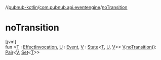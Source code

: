 //[pubnub-kotlin](../../index.md)/[com.pubnub.api.eventengine](index.md)/[noTransition](no-transition.md)

# noTransition

[jvm]\
fun &lt;[T](no-transition.md) : [EffectInvocation](-effect-invocation/index.md), [U](no-transition.md) : [Event](-event/index.md), [V](no-transition.md) : [State](-state/index.md)&lt;[T](no-transition.md), [U](no-transition.md), [V](no-transition.md)&gt;&gt; [V](no-transition.md).[noTransition](no-transition.md)(): [Pair](https://kotlinlang.org/api/latest/jvm/stdlib/kotlin/-pair/index.html)&lt;[V](no-transition.md), [Set](https://kotlinlang.org/api/latest/jvm/stdlib/kotlin.collections/-set/index.html)&lt;[T](no-transition.md)&gt;&gt;
